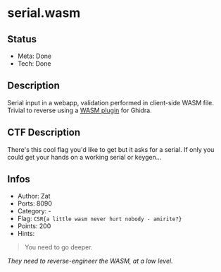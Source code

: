 serial.wasm
=========

## Status
* Meta: Done
* Tech: Done

## Description
Serial input in a webapp, validation performed in client-side WASM file. Trivial to reverse using a [WASM plugin](https://github.com/nneonneo/ghidra-wasm-plugin/) for Ghidra.

## CTF Description
There's this cool flag you'd like to get but it asks for a serial. If only you could get your hands on a working serial or keygen...

## Infos

* Author: Zat
* Ports: 8090
* Category: -
* Flag: `CSR{a little wasm never hurt nobody - amirite?}`
* Points: 200
* Hints:

> You need to go deeper.

*They need to reverse-engineer the WASM, at a low level.*